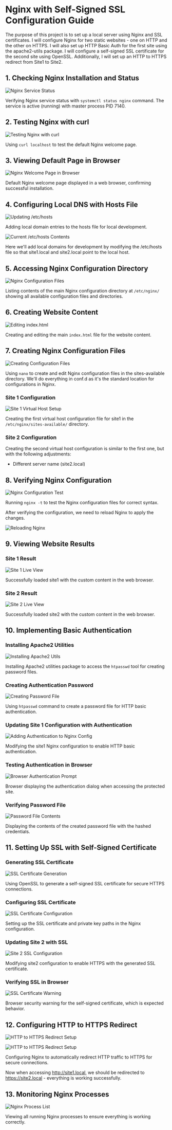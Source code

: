 # Nginx with Self-Signed SSL Configuration Guide

The purpose of this project is to set up a local server using Nginx and SSL certificates. I will configure Nginx for two static websites - one on HTTP and the other on HTTPS. I will also set up HTTP Basic Auth for the first site using the apache2-utils package. I will configure a self-signed SSL certificate for the second site using OpenSSL. Additionally, I will set up an HTTP to HTTPS redirect from Site1 to Site2.

## 1. Checking Nginx Installation and Status

![Nginx Service Status](./active-nginx-process.png)

Verifying Nginx service status with `systemctl status nginx` command. The service is active (running) with master process PID 7140.

## 2. Testing Nginx with curl

![Testing Nginx with curl](./check-nginx-with-curl.png)

Using `curl localhost` to test the default Nginx welcome page.

## 3. Viewing Default Page in Browser

![Nginx Welcome Page in Browser](./check-in-browser.png)

Default Nginx welcome page displayed in a web browser, confirming successful installation.

## 4. Configuring Local DNS with Hosts File

![Updating /etc/hosts](./add-content-to-etc-hosts.png)

Adding local domain entries to the hosts file for local development.

![Current /etc/hosts Contents](./content-of-etc-hosts.png)

Here we'll add local domains for development by modifying the /etc/hosts file so that site1.local and site2.local point to the local host.

## 5. Accessing Nginx Configuration Directory

![Nginx Configuration Files](./cd-to-nginx-catalog.png)

Listing contents of the main Nginx configuration directory at `/etc/nginx/` showing all available configuration files and directories.

## 6. Creating Website Content

![Editing index.html](./create-content-of-indexhtml.png)

Creating and editing the main `index.html` file for the website content.

## 7. Creating Nginx Configuration Files

![Creating Configuration Files](./create-conf-files.png)

Using `nano` to create and edit Nginx configuration files in the sites-available directory. We'll do everything in conf.d as it's the standard location for configurations in Nginx.

### Site 1 Configuration

![Site 1 Virtual Host Setup](./setup-site1-conf.png)

Creating the first virtual host configuration file for site1 in the `/etc/nginx/sites-available/` directory.

### Site 2 Configuration

Creating the second virtual host configuration is similar to the first one, but with the following adjustments:

- Different server name (site2.local)

## 8. Verifying Nginx Configuration

![Nginx Configuration Test](./make-sure-conf-ok.png)

Running `nginx -t` to test the Nginx configuration files for correct syntax.

After verifying the configuration, we need to reload Nginx to apply the changes.

![Reloading Nginx](./reload-nginx-after-conf.png)

## 9. Viewing Website Results

### Site 1 Result

![Site 1 Live View](./site1-result.png)

Successfully loaded site1 with the custom content in the web browser.

### Site 2 Result

![Site 2 Live View](./site2-result.png)

Successfully loaded site2 with the custom content in the web browser.

## 10. Implementing Basic Authentication

### Installing Apache2 Utilities

![Installing Apache2 Utils](./install-apatch2-for-auth.png)

Installing Apache2 utilities package to access the `htpasswd` tool for creating password files.

### Creating Authentication Password

![Creating Password File](./set-password.png)

Using `htpasswd` command to create a password file for HTTP basic authentication.

### Updating Site 1 Configuration with Authentication

![Adding Authentication to Nginx Config](./update-site1-conf-with-auth.png)

Modifying the site1 Nginx configuration to enable HTTP basic authentication.

### Testing Authentication in Browser

![Browser Authentication Prompt](./password-brawser-demo.png)

Browser displaying the authentication dialog when accessing the protected site.

### Verifying Password File

![Password File Contents](./passwd-res.png)

Displaying the contents of the created password file with the hashed credentials.

## 11. Setting Up SSL with Self-Signed Certificate

### Generating SSL Certificate

![SSL Certificate Generation](./setting-up-ssl-1.png)

Using OpenSSL to generate a self-signed SSL certificate for secure HTTPS connections.

### Configuring SSL Certificate

![SSL Certificate Configuration](./set-up-ssl-2.png)

Setting up the SSL certificate and private key paths in the Nginx configuration.

### Updating Site 2 with SSL

![Site 2 SSL Configuration](./update-site-2-ssl-config-with-ssl.png)

Modifying site2 configuration to enable HTTPS with the generated SSL certificate.

### Verifying SSL in Browser

![SSL Certificate Warning](./check-sertification-self-signed-in-browser.png)

Browser security warning for the self-signed certificate, which is expected behavior.

## 12. Configuring HTTP to HTTPS Redirect

![HTTP to HTTPS Redirect Setup](./update-conf-site-1-reverse-proxy.png)

![HTTP to HTTPS Redirect Setup](./update-conf-site-2-reverse-proxy.png)

Configuring Nginx to automatically redirect HTTP traffic to HTTPS for secure connections.

Now when accessing http://site1.local, we should be redirected to https://site2.local - everything is working successfully.

## 13. Monitoring Nginx Processes

![Nginx Process List](./processes.png)

Viewing all running Nginx processes to ensure everything is working correctly.
